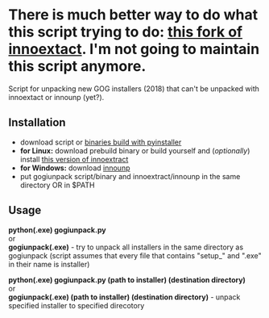 # There is much better way to do what this script trying to do: [this fork of innoextact](https://github.com/immi101/innoextract). I'm not going to maintain this script anymore.

Script for unpacking new GOG installers (2018) that can't be unpacked with innoextact or innounp (yet?).

## Installation
- download script or [binaries build with pyinstaller](https://github.com/yancharkin/gogiunpack/releases/latest)
- **for Linux:** download prebuild binary or build yourself and (*optionally*) install [this version of innoextract](https://github.com/immi101/innoextract/tree/gogextract)
- **for Windows:** download [innounp](http://innounp.sourceforge.net/)
- put gogiunpack script/binary and innoextract/innounp in the same directory OR in $PATH

## Usage
**python(.exe) gogiunpack.py**  
or  
**gogiunpack(.exe)** - try to unpack all installers in the same directory as gogiunpack (script assumes that every file that contains "setup_" and ".exe" in their name is installer)


**python(.exe) gogiunpack.py (path to installer) (destination directory)**  
or  
**gogiunpack(.exe) (path to installer) (destination directory)** - unpack specified installer to specified direcotory
